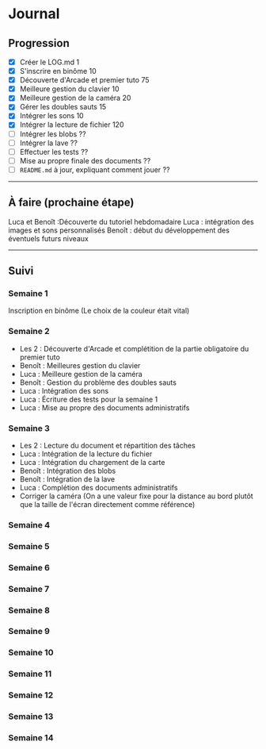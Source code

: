 # Journal

## Progression

* [x] Créer le LOG.md                                                 1
* [x] S'inscrire en binôme                                            10
* [x] Découverte d'Arcade et premier tuto                             75
* [x] Meilleure gestion du clavier                                    10
* [x] Meilleure gestion de la caméra                                  20
* [x] Gérer les doubles sauts                                         15
* [x] Intégrer les sons                                               10
* [x] Intégrer la lecture de fichier                                  120
* [ ] Intégrer les blobs                                              ??
* [ ] Intégrer la lave                                                ??
* [ ] Effectuer les tests                                             ??
* [ ] Mise au propre finale des documents                             ??
* [ ] `README.md` à jour, expliquant comment jouer                    ??

---

## À faire (prochaine étape)

Luca et Benoît :Découverte du tutoriel hebdomadaire 
Luca : intégration des images et sons personnalisés
Benoît : début du développement des éventuels futurs niveaux

---

## Suivi

### Semaine 1
Inscription en binôme (Le choix de la couleur était vital)

### Semaine 2
* Les 2 : Découverte d'Arcade et complétition de la partie obligatoire du premier tuto
* Benoît : Meilleures gestion du clavier
* Luca : Meilleure gestion de la caméra
* Benoît : Gestion du problème des doubles sauts
* Luca : Intégration des sons
* Luca : Écriture des tests pour la semaine 1
* Luca : Mise au propre des documents administratifs

### Semaine 3
* Les 2 : Lecture du document et répartition des tâches
* Luca : Intégration de la lecture du fichier
* Luca : Intégration du chargement de la carte
* Benoît : Intégration des blobs
* Benoît : Intégration de la lave
* Luca : Complétion des documents administratifs
* Corriger la caméra (On a une valeur fixe pour la distance au bord plutôt que la taille de l'écran directement comme référence)

### Semaine 4

### Semaine 5

### Semaine 6

### Semaine 7

### Semaine 8

### Semaine 9

### Semaine 10

### Semaine 11

### Semaine 12

### Semaine 13

### Semaine 14
